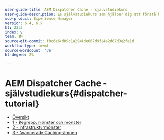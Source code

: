 ```yaml
---
user-guide-title: AEM Dispatcher Cache - självstudiekurs
user-guide-description: En självstudiekurs som hjälper dig att förstå hur Dispatcher fungerar och hur du kan arbeta med den.
sub-product: Experience Manager
version: 6.4, 6.5
kt: 2233
index: y
team: TM
source-git-commit: f0c6e6cd09c1a2944de667d9f14a2d87d3e2fe1d
workflow-type: tm+mt
source-wordcount: '36'
ht-degree: 2%

---
```



# AEM Dispatcher Cache - självstudiekurs{#dispatcher-tutorial}

+ [Översikt](overview.md)
+ [1 - Begrepp, mönster och mönster](chapter-1.md)
+ [2 - Infrastrukturmönster](chapter-2.md)
+ [3 - Avancerade Caching-ämnen](chapter-3.md)
